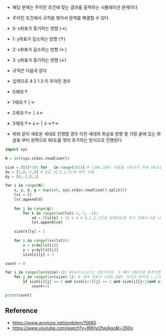 - 해당 문제는 주어진 조건에 맞는 결과를 출력하는 시뮬레이션 문제이다
- 주어진 조건에서 규칙을 찾아서 문제를 해결할 수 있다


- 0: x좌표가 증가하는 방향 (→)
- 1: y좌표가 감소하는 방향 (↑)
- 2: x좌표가 감소하는 방향 (←)
- 3: y좌표가 증가하는 방향 (↓)

- 규칙은 다음과 같다
- 입력으로 4 2 1 3 이 주어진 경우


- 0세대:↑
- 1세대:↑ | ←
- 2세대:↑← | ↓←
- 3세대:↑←↓← | ↓→↑←

- 위와 같이 새로운 세대로 진행할 경우 이전 세대의 화살표 방향 중 가장 끝에 있는 화살표 부터 왼쪽으로 90도를 꺾어 추가하는 방식으로 진행된다


```python
import sys

N = int(sys.stdin.readline())

size = [[0]*101 for _ in range(101)] # (100,100) 좌표를 나타내기 위해 101x101 행렬을 만들어 준다 (index: 0~100)
dx = [1,0,-1,0] # d값 (0,1,2,3)에 따라 이동
dy = [0,-1,0,1]
```


```python
for i in range(N):
    x, y, d, g = map(int, sys.stdin.readline().split())
    lst = []
    lst.append(d)
    
    for j in range(g):
        for k in range(len(lst)-1,-1, -1):
            nd = (lst[k] + 1) % 4 # 0,1,2,3으로 반복되도록 하기 위해서 4로 나눈 값의 나머지를 다음 값으로 추가한다 
            lst.append(nd)

    size[x][y] = 1
    
    for i in range(len(lst)):
        x = x+dx[lst[i]]
        y = y+dy[lst[i]]
        size[x][y] = 1

count = 0
```


```python
for i in range(len(size)-1): #len(size)는 101이므로 -1 빼서 100으로 맞추어준다 
    for j in range(len(size)-1): # 최대 좌표가 (100,100) 이므로 마지막 i,j가 99,99가 되도록 한다 
        if size[i][j] == 1 and size[i+1][j] == 1 and size[i][j+1]and size[i+1][j+1] == 1:
            count+=1
```


```python
print(count)
```

## Reference
- https://www.acmicpc.net/problem/15685
- https://www.youtube.com/watch?v=89HyOfwiAgo&t=350s
